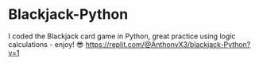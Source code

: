 # Blackjack-Python
I coded the Blackjack card game in Python, great practice using logic calculations - enjoy! 😎 https://replit.com/@AnthonyX3/blackjack-Python?v=1
